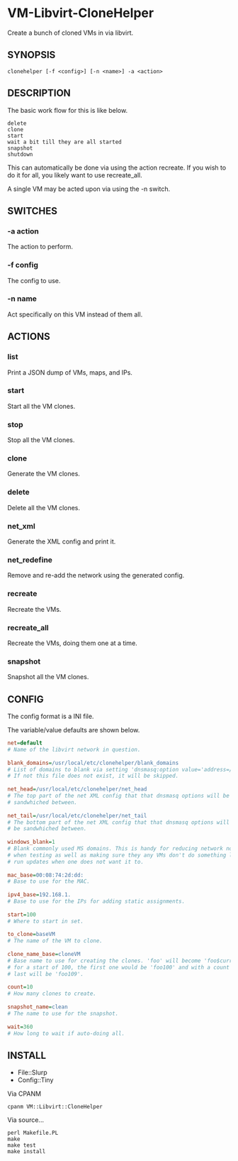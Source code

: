 # VM-Libvirt-CloneHelper

Create a bunch of cloned VMs in via libvirt.

## SYNOPSIS

```
clonehelper [-f <config>] [-n <name>] -a <action>
```

## DESCRIPTION

The basic work flow for this is like below.

```
delete
clone
start
wait a bit till they are all started
snapshot
shutdown
```

This can automatically be done via using the action recreate. If you
wish to do it for all, you likely want to use recreate_all.

A single VM may be acted upon via using the -n switch.

## SWITCHES

### -a action

The action to perform.

### -f config

The config to use.

### -n name

Act specifically on this VM instead of them all.

## ACTIONS

### list

Print a JSON dump of VMs, maps, and IPs.

### start

Start all the VM clones.

### stop

Stop all the VM clones.

### clone

Generate the VM clones.

### delete

Delete all the VM clones.

### net_xml

Generate the XML config and print it.

### net_redefine

Remove and re-add the network using the generated config.

### recreate

Recreate the VMs.

### recreate_all

Recreate the VMs, doing them one at a time.

### snapshot

Snapshot all the VM clones.

## CONFIG

The config format is a INI file.

The variable/value defaults are shown below.

```ini
net=default
# Name of the libvirt network in question.
 
blank_domains=/usr/local/etc/clonehelper/blank_domains
# List of domains to blank via setting 'dnsmasq:option value='address=/foo.bar/'.
# If not this file does not exist, it will be skipped.
 
net_head=/usr/local/etc/clonehelper/net_head
# The top part of the net XML config that that dnsmasq options will be
# sandwhiched between.
 
net_tail=/usr/local/etc/clonehelper/net_tail
# The bottom part of the net XML config that that dnsmasq options will
# be sandwhiched between.
 
windows_blank=1
# Blank commonly used MS domains. This is handy for reducing network noise
# when testing as well as making sure they any VMs don't do something like
# run updates when one does not want it to.
 
mac_base=00:08:74:2d:dd:
# Base to use for the MAC.
 
ipv4_base=192.168.1.
# Base to use for the IPs for adding static assignments.
 
start=100
# Where to start in set.
 
to_clone=baseVM
# The name of the VM to clone.
 
clone_name_base=cloneVM
# Base name to use for creating the clones. 'foo' will become 'foo$current', so
# for a start of 100, the first one would be 'foo100' and with a count of 10 the
# last will be 'foo109'.
 
count=10
# How many clones to create.
 
snapshot_name=clean
# The name to use for the snapshot.
 
wait=360
# How long to wait if auto-doing all.
```

## INSTALL

- File::Slurp
- Config::Tiny

Via CPANM

```shell
cpanm VM::Libvirt::CloneHelper
```

Via source...

```shell
perl Makefile.PL
make
make test
make install
```
